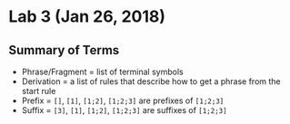 # Lab 3 (Jan 26, 2018)
## Summary of Terms
* Phrase/Fragment = list of terminal symbols
* Derivation = a list of rules that describe how to get a phrase from the start rule
* Prefix = `[]`, `[1]`, `[1;2]`, `[1;2;3]` are prefixes of `[1;2;3]`
* Suffix = `[3]`, `[1]`, `[1;2]`, `[1;2;3]` are suffixes of `[1;2;3]`
